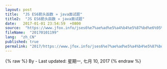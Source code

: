 ```yaml
---
layout: post
title:  "JS ES6箭头函数 » java面试题"
title2:  "JS ES6箭头函数 » java面试题"
date:   2017-01-01 23:54:59  +0800
source:  "https://www.jfox.info/jses6%e7%ae%ad%e5%a4%b4%e5%87%bd%e6%95%b0.html"
fileName:  "20170101199"
lang:  "zh_CN"
published: true
permalink: "2017/https://www.jfox.info/jses6%e7%ae%ad%e5%a4%b4%e5%87%bd%e6%95%b0.html"
---
```

{% raw %}
By  - Last updated: 星期一, 七月 10, 2017
{% endraw %}